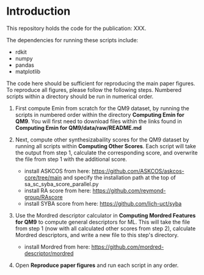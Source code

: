
# Introduction

This repository holds the code for the publication: XXX.

The dependencies for running these scripts include:
* rdkit
* numpy
* pandas
* matplotlib 

The code here should be sufficient for reproducing the main paper figures. To reproduce all figures, please follow the following steps. Numbered scripts within a directory should be run in numerical order.


1. First compute Emin from scratch for the QM9 dataset, by running the scripts in numbered order within the directory **Computing Emin for QM9**. You will first need to download files within the links found in **Computing Emin for QM9/data/raw/README.md**
2. Next, compute other synthesizabaility scores for the QM9 dataset by running all scripts within **Computing Other Scores**. Each script will take the output from step 1, calculate the corresponding score, and overwrite the file from step 1 with the additional score.
    - install ASKCOS from here: https://github.com/ASKCOS/askcos-core/tree/main and specify the installation path at the top of sa_sc_syba_score_parallel.py
    - install RA score from here: https://github.com/reymond-group/RAscore
    - install SYBA score from here: https://github.com/lich-uct/syba

3. Use the Mordred descriptor calculator in **Computing Mordred Features for QM9** to compute general descriptors for ML. This will take the file from step 1 (now with all calculated other scores from step 2), calculate Mordred descriptors, and write a new file to this step's directory.
    - install Mordred from here: https://github.com/mordred-descriptor/mordred
4. Open **Reproduce paper figures** and run each script in any order. 
